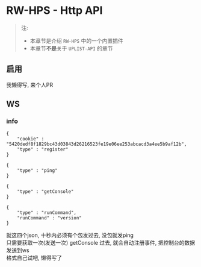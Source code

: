 # RW-HPS - Http API

> 注:
> - 本章节是介绍 `RW-HPS` 中的一个内置插件
> - 本章节**不是**关于 `UPLIST-API` 的章节

## 启用

我懒得写, 来个人PR

## WS

### info
```
{
    "cookie" : "5420dedf8f1829bc43d03843d26216523fe19e06ee253abcacd3a4ee5b9af12b",
    "type" : "register"
}

{
    "type" : "ping"
}

{
    "type" : "getConsole"
}

{
    "type" : "runCommand",
    "runCommand" : "version"
}
```
就这四个json, 十秒内必须有个包发过去, 没包就发ping  
只需要获取一次(发送一次) getConsole 过去, 就会自动注册事件, 把控制台的数据发送到ws  
格式自己试吧, 懒得写了  